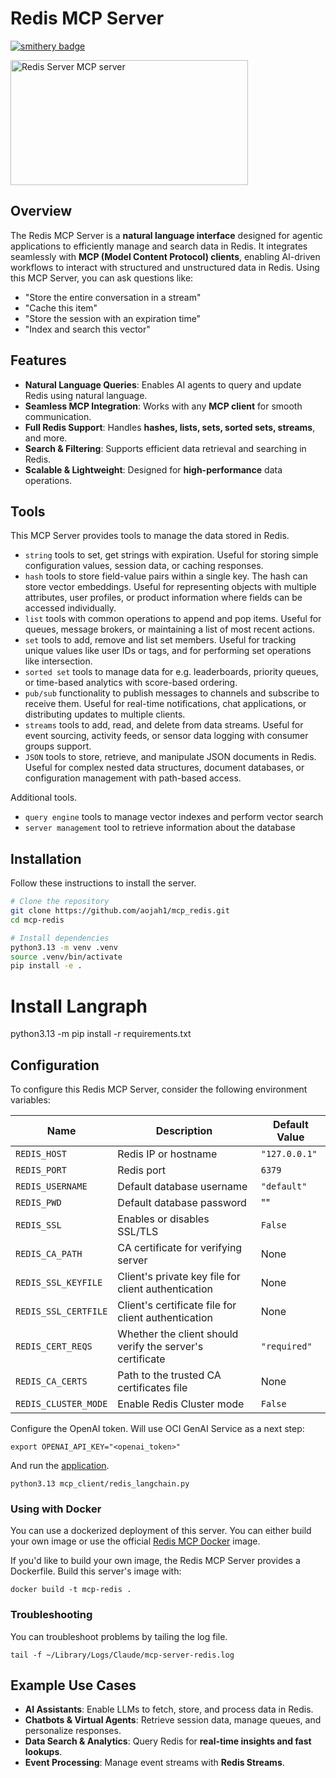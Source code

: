 # Redis MCP Server
[![smithery badge](https://smithery.ai/badge/@redis/mcp-redis)](https://smithery.ai/server/@redis/mcp-redis)

<a href="https://glama.ai/mcp/servers/@redis/mcp-redis">
  <img width="380" height="200" src="https://glama.ai/mcp/servers/@redis/mcp-redis/badge" alt="Redis Server MCP server" />
</a>

## Overview
The Redis MCP Server is a **natural language interface** designed for agentic applications to efficiently manage and search data in Redis. It integrates seamlessly with **MCP (Model Content Protocol) clients**, enabling AI-driven workflows to interact with structured and unstructured data in Redis. Using this MCP Server, you can ask questions like:

- "Store the entire conversation in a stream"
- "Cache this item"
- "Store the session with an expiration time"
- "Index and search this vector"

## Features
- **Natural Language Queries**: Enables AI agents to query and update Redis using natural language.
- **Seamless MCP Integration**: Works with any **MCP client** for smooth communication.
- **Full Redis Support**: Handles **hashes, lists, sets, sorted sets, streams**, and more.
- **Search & Filtering**: Supports efficient data retrieval and searching in Redis.
- **Scalable & Lightweight**: Designed for **high-performance** data operations.

## Tools

This MCP Server provides tools to manage the data stored in Redis.

- `string` tools to set, get strings with expiration. Useful for storing simple configuration values, session data, or caching responses.
- `hash` tools to store field-value pairs within a single key. The hash can store vector embeddings. Useful for representing objects with multiple attributes, user profiles, or product information where fields can be accessed individually.
- `list` tools with common operations to append and pop items. Useful for queues, message brokers, or maintaining a list of most recent actions.
- `set` tools to add, remove and list set members. Useful for tracking unique values like user IDs or tags, and for performing set operations like intersection.
- `sorted set` tools to manage data for e.g. leaderboards, priority queues, or time-based analytics with score-based ordering.
- `pub/sub` functionality to publish messages to channels and subscribe to receive them. Useful for real-time notifications, chat applications, or distributing updates to multiple clients.
- `streams` tools to add, read, and delete from data streams. Useful for event sourcing, activity feeds, or sensor data logging with consumer groups support.
- `JSON` tools to store, retrieve, and manipulate JSON documents in Redis. Useful for complex nested data structures, document databases, or configuration management with path-based access.

Additional tools.

- `query engine` tools to manage vector indexes and perform vector search
- `server management` tool to retrieve information about the database

## Installation

Follow these instructions to install the server.

```sh
# Clone the repository
git clone https://github.com/aojah1/mcp_redis.git
cd mcp-redis

# Install dependencies
python3.13 -m venv .venv
source .venv/bin/activate
pip install -e .
```
# Install Langraph
 python3.13 -m pip install -r requirements.txt

## Configuration

To configure this Redis MCP Server, consider the following environment variables:

| Name                    | Description                                               | Default Value |
|-------------------------|-----------------------------------------------------------|---------------|
| `REDIS_HOST`            | Redis IP or hostname                                      | `"127.0.0.1"` |
| `REDIS_PORT`            | Redis port                                                | `6379`        |
| `REDIS_USERNAME`        | Default database username                                 | `"default"`   |
| `REDIS_PWD`             | Default database password                                 | ""            |
| `REDIS_SSL`             | Enables or disables SSL/TLS                               | `False`       |
| `REDIS_CA_PATH`         | CA certificate for verifying server                       | None          |
| `REDIS_SSL_KEYFILE`     | Client's private key file for client authentication       | None          |
| `REDIS_SSL_CERTFILE`    | Client's certificate file for client authentication       | None          |
| `REDIS_CERT_REQS`       | Whether the client should verify the server's certificate | `"required"`  |
| `REDIS_CA_CERTS`        | Path to the trusted CA certificates file                  | None          |
| `REDIS_CLUSTER_MODE`    | Enable Redis Cluster mode                                 | `False`       |


Configure the OpenAI token. Will use OCI GenAI Service as a next step:

```commandline
export OPENAI_API_KEY="<openai_token>"
```

And run the [application](mcp_client/redis_assistant.py).

```commandline
python3.13 mcp_client/redis_langchain.py
```


### Using with Docker

You can use a dockerized deployment of this server. You can either build your own image or use the official [Redis MCP Docker](https://hub.docker.com/r/mcp/redis) image.

If you'd like to build your own image, the Redis MCP Server provides a Dockerfile. Build this server's image with:

```commandline
docker build -t mcp-redis .
```


### Troubleshooting

You can troubleshoot problems by tailing the log file.

```commandline
tail -f ~/Library/Logs/Claude/mcp-server-redis.log
```

## Example Use Cases
- **AI Assistants**: Enable LLMs to fetch, store, and process data in Redis.
- **Chatbots & Virtual Agents**: Retrieve session data, manage queues, and personalize responses.
- **Data Search & Analytics**: Query Redis for **real-time insights and fast lookups**.
- **Event Processing**: Manage event streams with **Redis Streams**.
